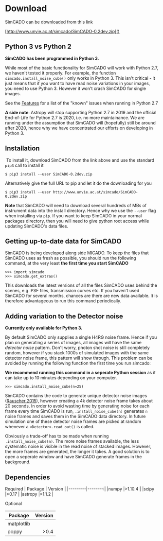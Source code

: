 # Download

SimCADO can be downloaded from this link 

[http://www.unvie.ac.at/simcado/SimCADO-0.2dev.zip]()

## Python 3 vs Python 2
**SimCADO has been programmed in Python 3.**

While most of the basic functionality for SimCADO will work with Python 2.7, we haven't tested it properly. For example, the function `simcado.install_noise_cube()` only works in Python 3. This isn't critical - it just means that if you want to have read noise variations in your images, you need to use Python 3. However it won't crash SimCADO for single images.

See the [Features](Features) for a list of the "known" issues when running in Python 2.7

**A side note**: Astropy will stop supporting Python 2.7 in 2019 and the official End-of-Life for Python 2.7 is 2020, i.e. no more maintainance. We are running under the assumption that SimCADO will (hopefully) still be around after 2020, hence why we have concentrated our efforts on developing in Python 3.

## Installation
​
To install it, download SimCADO from the link above and use the standard `pip3` call to install it

`$ pip3 install --user SimCADO-0.2dev.zip`

Alternatively give the full URL to pip and let it do the downloading for you

`$ pip3 install --user http://www.unvie.ac.at/simcado/SimCADO-0.2dev.zip`

**Note** that SimCADO will need to download several hundreds of MBs of instrument data into the install directory. Hence why we use the `--user` flag when installing via `pip`. If you want to keep SimCADO in your normal packages directory, then you will need to give python root access while updating SimCADO's data files.

## Getting up-to-date data for SimCADO

SimCADO is being developed along side MICADO. To keep the files that SimCADO uses as fresh as possible, you should run the following command, at the very least **the first time you start SimCADO** 

	>>> import simcado
	>>> simcado.get_extras()

This downloads the latest versions of all the files SimCADO uses behind the scenes, e.g. PSF files, transmission curves etc. If you haven't used SimCADO for several months, chances are there are new data available. It is therefore advantageous to run this command periodically.

## Adding variation to the Detector noise

**Currently only available for Python 3.**

By default SimCADO only supplies a single H4RG noise frame. Hence if you plan on generating a series of images, all images will have the same *detector noise* pattern. Don't worry, photon shot noise is still completely random, however if you stack 1000s of simulated images with the same detector noise frame, this pattern will show through. This problem can be avoided by running the following function the first time you run simcado:

**We recommend running this command in a seperate Python session** as it can take up to 10 minutes depending on your computer.

    >>> simcado.install_noise_cube(n=25)
   
SimCADO contains the code to generate unique detector noise images ([Rauscher 2015](http://adsabs.harvard.edu/abs/2015PASP..127.1144R)), however creating a 4k detector noise frame takes about 20 seconds. In order to avoid wasting time by generating noise for each frame every time SimCADO is run, `.install_noise_cube(n)` generates `n` noise frames and saves them in the SimCADO data directory. In future simulation one of these detector noise frames are picked at random whenever a `<Detector>.read_out()` is called. 

Obviously a trade-off has to be made when running `.install_noise_cube(n)`. The more noise frames available, the less systematic noise is visible in the read noise of stacked images. However, the more frames are generated, the longer it takes. A good solution is to open a seperate window and have SimCADO generate frames in the background.


## Dependencies
 
Required
| Package | Version |
|---------|--------:|
|numpy    |>1.10.4  |
|scipy    |>0.17    |
|astropy  |>1.1.2   |

Optional

| Package | Version |
|---------|--------:|
|matplotlib|        |
|poppy     |>0.4    |